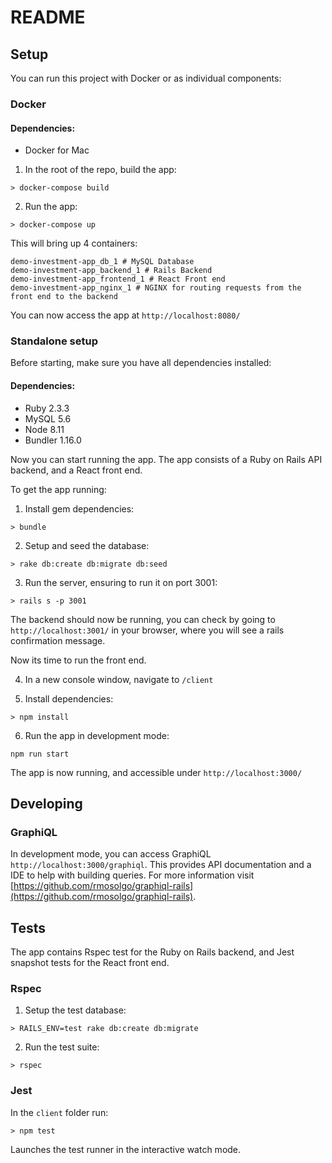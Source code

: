 # README

## Setup

You can run this project with Docker or as individual components:

### Docker

#### Dependencies:
- Docker for Mac

1. In the root of the repo, build the app:
```
> docker-compose build
```

2. Run the app:
```
> docker-compose up
```

This will bring up 4 containers:
```
demo-investment-app_db_1 # MySQL Database
demo-investment-app_backend_1 # Rails Backend
demo-investment-app_frontend_1 # React Front end
demo-investment-app_nginx_1 # NGINX for routing requests from the front end to the backend
```

You can now access the app at `http://localhost:8080/`

### Standalone setup

Before starting, make sure you have all dependencies installed:

#### Dependencies:
- Ruby 2.3.3
- MySQL 5.6
- Node 8.11
- Bundler 1.16.0

Now you can start running the app. The app consists of a Ruby on Rails API backend, and a React front end.

To get the app running:

1. Install gem dependencies:
```
> bundle
```

2. Setup and seed the database:
```
> rake db:create db:migrate db:seed
```

3. Run the server, ensuring to run it on port 3001:
```
> rails s -p 3001
```

The backend should now be running, you can check by going to `http://localhost:3001/` in your browser, where you will see a rails confirmation message.

Now its time to run the front end.

4. In a new console window, navigate to `/client`

5. Install dependencies:
```
> npm install
```

6. Run the app in development mode:
```
npm run start
```

The app is now running, and accessible under `http://localhost:3000/`

## Developing

### GraphiQL

In development mode, you can access GraphiQL `http://localhost:3000/graphiql`. This provides API documentation and a IDE to help with building queries. For more information visit [https://github.com/rmosolgo/graphiql-rails](https://github.com/rmosolgo/graphiql-rails).

## Tests

The app contains Rspec test for the Ruby on Rails backend, and Jest snapshot tests for the React front end.

### Rspec

1. Setup the test database:
```
> RAILS_ENV=test rake db:create db:migrate
```

2. Run the test suite:
```
> rspec
```

### Jest

In the `client` folder run:
```
> npm test
```
Launches the test runner in the interactive watch mode.

